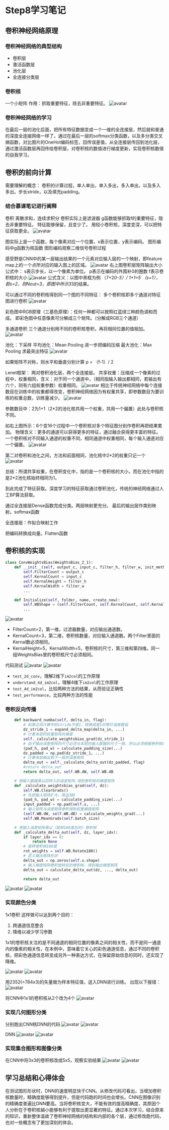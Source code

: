 # Step8学习笔记

## 卷积神经网络原理

### 卷积神经网络的典型结构
* 卷积层
* 激活函数层
* 池化层
* 全连接分类层

### 卷积核
一个小矩阵
作用：抓取重要特征，除去非重要特征。
![avatar](https://note.youdao.com/yws/api/personal/file/B0EF090798DD4230A752287A1876D1D3?method=download&shareKey=3941bafeb3c83e0c37df69339ecdd2d3)

### 卷积神经网络的学习
在最后一层的池化后面，把所有特征数据变成一个一维的全连接层，然后就和普通的深度全连接网络一样了，通过在最后一层的softmax分类函数，以及多分类交叉熵函数，对比图片的OneHot编码标签，回传误差值，从全连接层传回到池化层，通过激活函数层再回传给卷积层，对卷积核的数值进行梯度更新，实现卷积核数值的自我学习。

## 卷积的前向计算
需要理解的概念：
卷积的计算过程，单人单出，单入多出，多入单出，以及多入多出。步长stride，以及填充padding。

### 结合慕课笔记进行阐释
卷积
离散求和，连续求积分
卷积实际上是滤波器
g函数能够抓取f的重要特征，隐去非重要特征。
特征能够保留，且变少了。
用较小卷积核，深度变深，可以把特征获取更全。
![avatar](https://note.youdao.com/yws/api/personal/file/E364687477EF428CB84E7B574A26B5E3?method=download&shareKey=beb9d82917a8a35cbe8d71b738dc64cb)

图实际上是一个函数，每个像素对应一个位置，x表示位置，y表示编码。
图形编码中g函数为核函数
图形编码观察二维信号卷积过程

感受野是CNN中的某一层输出结果的一个元素对应输入层的一个映射，即feature map上的一个点所对应的输入图上的区域。
![avatar](https://note.youdao.com/yws/api/personal/file/8F07F68566AE48D49D3F7621C1BE20AB?method=download&shareKey=719d258b3a8b60578e455d167d4311e1)
右上图卷积层矩阵输出大小公式中：
s表示步长，以一个像素为单位。
p表示在编码的外围补0的圈数
f表示卷积核的大小
![avatar](https://note.youdao.com/yws/api/personal/file/1E7ED17BCB9B45618101B71B37235727?method=download&shareKey=9896b18335affdf442d1629bb71280ef)
公式含义：以图中黑框为例
（7+2*0-3）/ 1+1=5 （s=1），若s=2，则Nout=3，即图中所示3*3的结果。

可以通过不同的卷积核得到同一个图的不同特征：
多个卷积核即多个通道对特征图进行卷积
![avatar](https://note.youdao.com/yws/api/personal/file/2A5DCAB10DD744D7AA62F8E2380EB4B7?method=download&shareKey=bf8cc5566d09472885a89bb077d6926b)

彩色图中RGB原理（三基色原理）：任何一种都可以按照红蓝绿三种颜色调和而成。
即彩色图中任意像素可分解成三个矩阵。（分解成RGB三个通道）

多通道卷积
三个通道分别用不同的卷积核卷积，再将相同位置的值相加。
![avatar](https://note.youdao.com/yws/api/personal/file/1744AC2F769E4CAF8CDD2A030C9A1FDD?method=download&shareKey=29758d73914282d5be038bb24e072362)

池化：下采样
平均池化：Mean Pooling 进一步把编码压缩
最大池化：Max Pooling 求最突出特征
![avatar](https://note.youdao.com/yws/api/personal/file/B1EC48D4EEB4451D99585B80ED48F8FE?method=download&shareKey=361a8ff90f934e616be4d051b61338f4)

如果矩阵不对称，则水平和垂直分别计算
p = （f-1）/ 2

Lenet框架：
两对卷积池化层，两个全连接层。
共享权重：压缩成一个像素的过程中，权重相同，含义：对于同一个通道中，（相同指输入输出都相同，若输出有六个，则有六组权重参数）权重相同。
![avatar](https://note.youdao.com/yws/api/personal/file/BEFA05031BF740A69D80A2F6A207002D?method=download&shareKey=c92e5df44f3373e10fdf3108a9a45cf3)
相比于传统神经网络中每个连接数目在训练中的权重都得改变，卷积神经网络因为有权重共享，即参数数目为要训练的权重总数，训练量减少。
![avatar](https://note.youdao.com/yws/api/personal/file/727D1EB5550D44758DE4D9E3AE4C66E8?method=download&shareKey=eaa0bc11c3603eeaeb798413b0e5e179)

参数数目中：2为1+1（2*2的池化核共用一个权重，共用一个偏置）此处与卷积核不同。

如右上图所示：6个变16个过程中一个卷积核对多个特征图分别作卷积再把结果累加。
物理含义：更多的通道可以获得更多的特征，通过融合获得更丰富的特征。
一个卷积核对不同输入通道的权重不同，相同通道中权重相同，每个输入通道对应一个偏置。
![avatar](https://note.youdao.com/yws/api/personal/file/8D8E8CC592AF43F9970A90FDDA54ED96?method=download&shareKey=a966a525f2a9a81ea43f7daee8dc9a7c)

第二对卷积和池化之间，方法和前面相同，池化核中2*2的权重只记一个
![avatar](https://note.youdao.com/yws/api/personal/file/999615C5DCAC4C3D8C85C76CFA08F8C5?method=download&shareKey=0aaa73252a932a80e089b08d8c8512d5)

总结：所谓共享权重，在卷积变化中，指的是一个卷积核的大小，而在池化中指的是2*2池化核始终相同为1。

到此完成了特征获取。深度学习的特征获取通过卷积池化，传统的神经网络通过人工BP算法获取。

通过全连接层Dense函数完成分类。两层映射更充分。
最后的输出层作类别映射。softmax函数

全连接层：作拟合映射工作

把编码转换成向量。Flatten函数

## 卷积核的实现

```Python
class ConvWeightsBias(WeightsBias_2_1):
    def __init__(self, output_c, input_c, filter_h, filter_w, init_method, optimizer_name, eta):
        self.FilterCount = output_c
        self.KernalCount = input_c
        self.KernalHeight = filter_h
        self.KernalWidth = filter_w
        ...

    def Initialize(self, folder, name, create_new):
        self.WBShape = (self.FilterCount, self.KernalCount, self.KernalHeight, self.KernalWidth)        
        ...
```
![avatar](https://note.youdao.com/yws/api/personal/file/0D085B06B37C4CF0B1F77A8E6EC5CEDA?method=download&shareKey=c5a8eb87dc0daf8ba326c98bb7d83fce)
- FilterCount=2，第一维，过滤器数量，对应输出通道数。
- KernalCount=3，第二维，卷积核数量，对应输入通道数。两个Filter里面的Kernal数必须相同。
- KernalHeight=5，KernalWidth=5，卷积核的尺寸，第三维和第四维。同一组WeightsBias里的卷积核尺寸必须相同。

代码测试
![avatar](https://note.youdao.com/yws/api/personal/file/C3158AD6804C43F8B8F840D367FC7EFA?method=download&shareKey=a9f5b0da43b13ef1374eead554392773)
![avatar](https://note.youdao.com/yws/api/personal/file/D1B295A7B7B5491CBA806F7E4BB7AAB4?method=download&shareKey=092293756e1b989014352a2ffa7767b9)
* `test_2d_conv`，理解2维下`im2col`的工作原理
* `understand_4d_im2col`，理解4维下`im2col`的工作原理
* `test_4d_im2col`，比较两种方法的结果，从而验证正确性
* `test_performance`，比较两种方法的性能

### 卷积反向传播
```Python
    def backward_numba(self, delta_in, flag):
        # 如果正向计算中的stride不是1，转换成是1的等价误差数组
        dz_stride_1 = expand_delta_map(delta_in, ...)
        # 计算本层的权重矩阵的梯度
        self._calculate_weightsbias_grad(dz_stride_1)
        # 由于输出误差矩阵的尺寸必须与本层的输入数据的尺寸一致，所以必须根据卷积核的尺寸，调整本层的输入误差矩阵的尺寸
        (pad_h, pad_w) = calculate_padding_size(...)
        dz_padded = np.pad(dz_stride_1, ...)
        # 计算本层输出到下一层的误差矩阵
        delta_out = self._calculate_delta_out(dz_padded, flag)
        #return delta_out
        return delta_out, self.WB.dW, self.WB.dB

    # 用输入数据乘以回传入的误差矩阵,得到卷积核的梯度矩阵
    def _calculate_weightsbias_grad(self, dz):
        self.WB.ClearGrads()
        # 先把输入矩阵扩大，周边加0
        (pad_h, pad_w) = calculate_padding_size(...)
        input_padded = np.pad(self.x, ...)
        # 输入矩阵与误差矩阵卷积得到权重梯度矩阵
        (self.WB.dW, self.WB.dB) = calcalate_weights_grad(...)
        self.WB.MeanGrads(self.batch_size)

    # 用输入误差矩阵乘以（旋转180度后的）卷积核
    def _calculate_delta_out(self, dz, layer_idx):
        if layer_idx == 0:
            return None
        # 旋转卷积核180度
        rot_weights = self.WB.Rotate180()
        # 定义输出矩阵形状
        delta_out = np.zeros(self.x.shape)
        # 输入梯度矩阵卷积旋转后的卷积核，得到输出梯度矩阵
        delta_out = calculate_delta_out(dz, ..., delta_out)

        return delta_out
```
![avatar](https://note.youdao.com/yws/api/personal/file/7AE199E9EBDD40F4831C08AEC59D90B9?method=download&shareKey=7aeb653d0fc2f0106dd74c2f98e5368a)
![avatar](https://note.youdao.com/yws/api/personal/file/0A32D4E5DF214077BB097DE44E9BDFD3?method=download&shareKey=9cb9acbbd4608c09cf10c9194cd7a196)

### 实现颜色分类
1x1卷积
这样做可以达到两个目的：

1. 跨通道信息整合
2. 降维以减少学习参数

1x1的卷积核关注的是不同通道的相同位置的像素之间的相关性，而不是同一通道内的像素的相关性，在本例中，意味着它关心的彩色通道信息，通过不同的卷积核，把彩色通道信息转变成另外一种表达方式，在保留原始信息的同时，还实现了降维。

![avatar](https://note.youdao.com/yws/api/personal/file/80E0E035C9404A29A7501738B3FC388C?method=download&shareKey=b563432d9b594da560e62449b494a191)
![avatar](https://note.youdao.com/yws/api/personal/file/361DEAF808AB4DDF9FE6EE195129F316?method=download&shareKey=3397d4ef262661a59b13edd7229fc950)

用2352(=784x3)的矢量做为样本特征值，送入DNN进行训练。
出现以下报错：
![avatar](https://note.youdao.com/yws/api/personal/file/9AA310D67A2842D1B5D4F25061A14BB5?method=download&shareKey=67bdd764ab624e629bab7098f282fb94)


将CNN中1x1的卷积核从2个改为4个
![avatar](https://note.youdao.com/yws/api/personal/file/A62C782B5A734C04BC333DAE73921BCA?method=download&shareKey=1f65318f8d7e7f900af0e0ef6a5aaa91)

### 实现几何图形分类
分别跑出CNN核DNN的代码
![avatar](https://note.youdao.com/yws/api/personal/file/2A3F0D7940254D9CBDD6F535145FCA33?method=download&shareKey=c7db95e36e00d83bf4aaef4dded8a576)
![avatar](https://note.youdao.com/yws/api/personal/file/A62C782B5A734C04BC333DAE73921BCA?method=download&shareKey=1f65318f8d7e7f900af0e0ef6a5aaa91)

DNN
![avatar](https://note.youdao.com/yws/api/personal/file/5163628BC0E8496E89C84B3CA532145C?method=download&shareKey=49ea144eca0c71140760b82e469192a0)
![avatar](https://note.youdao.com/yws/api/personal/file/5B4ACD8DDE724C50A48296C8FA6FC820?method=download&shareKey=d30ae527750f0d85687d74292ec21c10)

### 实现集合图形和图像分类
在CNN中将3x3的卷积核改成5x5，观察实验结果
![avatar](https://note.youdao.com/yws/api/personal/file/FC015365CE36418A8CF0C3A325220FE6?method=download&shareKey=46aab861fa941ee5bd3fec60d736cf8d)
![avatar](https://note.youdao.com/yws/api/personal/file/79D7342AE95D4349B5EAD9E534D37322?method=download&shareKey=c965d7d7228fd8dd4e03a8c5c3cafc50)

## 学习总结和心得体会
在测试图形形状时，DNN的速度明显快于CNN。从修改代码可看出，当增加卷积核数量时，精确度能够得到提升，但是代码跑的时间也会增长。CNN在图像识别的精确度普遍比DNN要高。当将卷积核变大，不能有效的提高精确度，其原因个人分析在于卷积核越小能够有利于提取出更显著的特征。通过本次学习，结合原来的知识，重新整体温故了卷积神经网络的结构和内部的各个层，通过修改跑代码，也对一些概念有了更加深刻的体会。